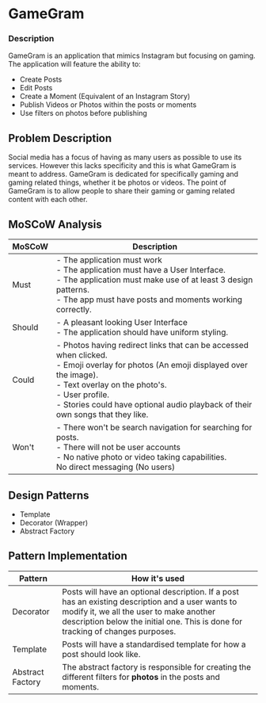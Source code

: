 # GameGram
### Description
GameGram is an application that mimics Instagram but focusing on gaming. The application will feature the ability to:
- Create Posts
- Edit Posts
- Create a Moment (Equivalent of an Instagram Story)
- Publish Videos or Photos within the posts or moments
- Use filters on photos before publishing

## Problem Description
Social media has a focus of having as many users as possible to use its services. However this lacks specificity and this is what GameGram is meant to address. GameGram is dedicated for specifically gaming and gaming related things, whether it be photos or videos. The point of GameGram is to allow people to share their gaming or gaming related content with each other.
## MoSCoW Analysis
| MoSCoW | Description | 
| --- | --- | 
| Must | - The application must work <br> - The application must have a User Interface. <br> - The application must make use of at least 3 design patterns. <br> - The app must have posts and moments working correctly. |
| Should | - A pleasant looking User Interface <br> - The application should have uniform styling. |
| Could | - Photos having redirect links that can be accessed when clicked. <br> - Emoji overlay for photos (An emoji displayed over the image). <br> - Text overlay on the photo's. <br> - User profile. <br> - Stories could have optional audio playback of their own songs that they like. | 
| Won't | - There won't be search navigation for searching for posts. <br> - There will not be user accounts <br> - No native photo or video taking capabilities. <br> No direct messaging (No users) |


## Design Patterns 
- Template
- Decorator (Wrapper)
- Abstract Factory

## Pattern Implementation
| Pattern | How it's used |
| --- | --- | 
| Decorator | Posts will have an optional description. If a post has an existing description and a user wants to modify it, we all the user to make another description below the initial one. This is done for tracking of changes purposes. | 
| Template | Posts will have a standardised template for how a post should look like. |
| Abstract Factory | The abstract factory is responsible for creating the different filters for **photos** in the posts and moments. |